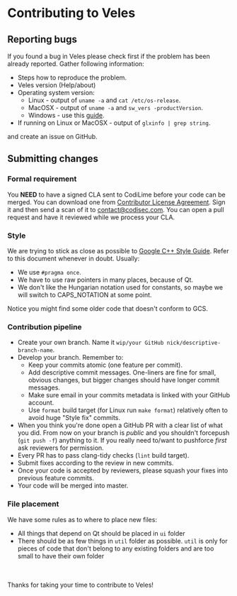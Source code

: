 # Contributing to Veles
## Reporting bugs
If you found a bug in Veles please check first if the problem has been already
reported. Gather following information:
* Steps how to reproduce the problem.
* Veles version (Help/about)
* Operating system version:
  * Linux - output of `uname -a` and `cat /etc/os-release`.
  * MacOSX - output of `uname -a` and `sw_vers -productVersion`.
  * Windows - use this [guide][ms_guide].
* If running on Linux or MacOSX - output of `glxinfo | grep string`.

and create an issue on GitHub.

## Submitting changes

### Formal requirement

You **NEED** to have a signed CLA sent to CodiLime before your code can be
merged. You can download one from [Contributor License
Agreement](https://www.codisec.com/cla). Sign it and then send a scan of it to
contact@codisec.com. You can open a pull request and have it reviewed while we
process your CLA.
 
### Style
We are trying to stick as close as possible to [Google C++ Style Guide].
Refer to this document whenever in doubt.
Usually:
* We use `#pragma once`.
* We have to use raw pointers in many places, because of Qt.
* We don't like the Hungarian notation used for constants, so maybe we will
switch to CAPS_NOTATION at some point.

Notice you might find some older code that doesn't conform to GCS.

### Contribution pipeline

* Create your own branch. Name it `wip/your GitHub nick/descriptive-branch-name`.
* Develop your branch. Remember to:
  * Keep your commits atomic (one feature per commit).
  * Add descriptive commit messages. One-liners are fine for small,
    obvious changes, but bigger changes should have longer commit messages.
  * Make sure email in your commits metadata is linked with your GitHub
    account.
  * Use `format` build target (for Linux run `make format`) relatively
    often to avoid huge "Style fix" commits.
* When you think you're done open a GitHub PR with a clear list of what you
did. From now on your branch is *public* and you shouldn't forcepush
(`git push -f`) anything to it. If you really need to/want to pushforce
*first* ask reviewers for permission.
* Every PR has to pass clang-tidy checks (`lint` build target).
* Submit fixes according to the review in new commits.
* Once your code is accepted by reviewers, please squash your fixes
 into previous feature commits.
* Your code will be merged into master.

### File placement
We have some rules as to where to place new files:
* All things that depend on Qt should be placed in `ui` folder
* There should be as few things in `util` folder as possible. `util` is only
for pieces of code that don't belong to any existing folders and are too small
to have their own folder

<br><br>
Thanks for taking your time to contribute to Veles!

[Google C++ Style Guide]: <https://google.github.io/styleguide/cppguide.html>
[ms_guide]: <https://support.microsoft.com/en-us/help/13443/windows-which-operating-system>
